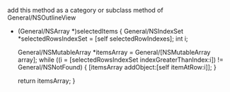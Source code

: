 add this method as a category or subclass method of General/NSOutlineView

    
- (General/NSArray *)selectedItems
{
	General/NSIndexSet *selectedRowsIndexSet = [self selectedRowIndexes];
	int i;
	
	General/NSMutableArray *itemsArray = General/[NSMutableArray array];
	while ((i = [selectedRowsIndexSet indexGreaterThanIndex:i]) != General/NSNotFound) {
		[itemsArray addObject:[self itemAtRow:i]];
	}
	
	return itemsArray;
}
